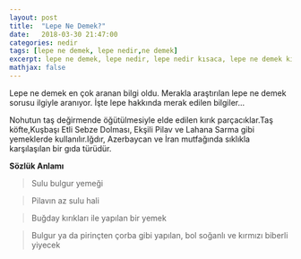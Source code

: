 ```yaml
---
layout: post
title:  "Lepe Ne Demek?"
date:   2018-03-30 21:47:00
categories: nedir
tags: [lepe ne demek, lepe nedir,ne demek]
excerpt: lepe ne demek, lepe nedir, lepe nedir kısaca, lepe ne demek kısaca, lepe anlamı nedir, ne demek
mathjax: false
---
```


Lepe ne demek en çok aranan bilgi oldu. Merakla araştırılan lepe ne demek sorusu ilgiyle aranıyor. İşte lepe hakkında merak edilen bilgiler...

Nohutun taş değirmende öğütülmesiyle elde edilen kırık parçacıklar.Taş köfte,Kuşbaşı Etli Sebze Dolması, Ekşili Pilav ve Lahana Sarma gibi yemeklerde kullanılır.Iğdır, Azerbaycan ve İran mutfağında sıklıkla karşılaşılan bir gıda türüdür.

**Sözlük Anlamı**

>Sulu bulgur yemeği 

>Pilavın az sulu hali 

>Buğday kırıkları ile yapılan bir yemek 

>Bulgur ya da pirinçten çorba gibi yapılan, bol soğanlı ve kırmızı biberli yiyecek